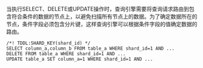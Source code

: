 当执行SELECT、DELETE或UPDATE操作时，查询引擎需要将查询请求路由到包含符合条件的数据的节点上，以避免扫描所有节点上的数据。为了确定数据所在的节点，条件字段必须包含分片键，这样查询引擎可以根据条件字段的值确定数据的路由。

```
/*! TDDL:SHARD_KEY(shard_id) */
SELECT column_a,column_b FROM table_a WHERE shard_id=1 AND ...
DELETE FROM table_a WHERE shard_id=1 AND ...
UPDATE table_a SET column_a=1 WHERE shard_id=1 AND ...

```